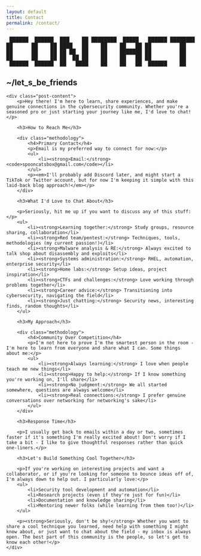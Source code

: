 ```yaml
---
layout: default
title: Contact
permalink: /contact/
---
```


<div class="ascii-header">
<pre>
 ██████  ██████  ███    ██ ████████  █████   ██████ ████████ 
██      ██    ██ ████   ██    ██    ██   ██ ██         ██    
██      ██    ██ ██ ██  ██    ██    ███████ ██         ██    
██      ██    ██ ██  ██ ██    ██    ██   ██ ██         ██    
 ██████  ██████  ██   ████    ██    ██   ██  ██████    ██    
</pre>
</div>

<article class="post">
    <h2 class="post-title">~/let_s_be_friends</h2>
    
    <div class="post-content">
        <p>Hey there! I'm here to learn, share experiences, and make genuine connections in the cybersecurity community. Whether you're a seasoned pro or just starting your journey like me, I'd love to chat!</p>
        
        <h3>How to Reach Me</h3>
        
        <div class="methodology">
            <h4>Primary Contact</h4>
            <p>Email is my preferred way to connect for now:</p>
            <ul>
                <li><strong>Email:</strong> <code>spooncatsbox@gmail.com</code></li>
            </ul>
            <p><em>I'll probably add Discord later, and might start a TikTok or Twitter account, but for now I'm keeping it simple with this laid-back blog approach!</em></p>
        </div>
        
        <h3>What I'd Love to Chat About</h3>
        
        <p>Seriously, hit me up if you want to discuss any of this stuff:</p>
        <ul>
            <li><strong>Learning together:</strong> Study groups, resource sharing, collaboration</li>
            <li><strong>Red team/pentest:</strong> Techniques, tools, methodologies (my current passion!)</li>
            <li><strong>Malware analysis & RE:</strong> Always excited to talk shop about disassembly and exploits</li>
            <li><strong>Systems administration:</strong> RHEL, automation, enterprise security</li>
            <li><strong>Home labs:</strong> Setup ideas, project inspiration</li>
            <li><strong>CTFs and challenges:</strong> Love working through problems together</li>
            <li><strong>Career advice:</strong> Transitioning into cybersecurity, navigating the field</li>
            <li><strong>Just chatting:</strong> Security news, interesting finds, random thoughts</li>
        </ul>
        
        <h3>My Approach</h3>
        
        <div class="methodology">
            <h4>Community Over Competition</h4>
            <p>I'm not here to prove I'm the smartest person in the room - I'm here to learn from everyone and share what I can. Some things about me:</p>
            <ul>
                <li><strong>Always learning:</strong> I love when people teach me new things</li>
                <li><strong>Happy to help:</strong> If I know something you're working on, I'll share</li>
                <li><strong>No judgment:</strong> We all started somewhere, questions are always welcome</li>
                <li><strong>Real connections:</strong> I prefer genuine conversations over networking for networking's sake</li>
            </ul>
        </div>
        
        <h3>Response Time</h3>
        
        <p>I usually get back to emails within a day or two, sometimes faster if it's something I'm really excited about! Don't worry if I take a bit - I like to give thoughtful responses rather than quick one-liners.</p>
        
        <h3>Let's Build Something Cool Together</h3>
        
        <p>If you're working on interesting projects and want a collaborator, or if you're looking for someone to bounce ideas off of, I'm always down to help out. I particularly love:</p>
        <ul>
            <li>Security tool development and automation</li>
            <li>Research projects (even if they're just for fun)</li>
            <li>Documentation and knowledge sharing</li>
            <li>Mentoring newer folks (while learning from them too!)</li>
        </ul>
        
        <p><strong>Seriously, don't be shy!</strong> Whether you want to share a cool technique you learned, need help with something I might know about, or just want to chat about the field - my inbox is always open. The best part of this community is the people, so let's get to know each other!</p>
    </div>
</article> 
